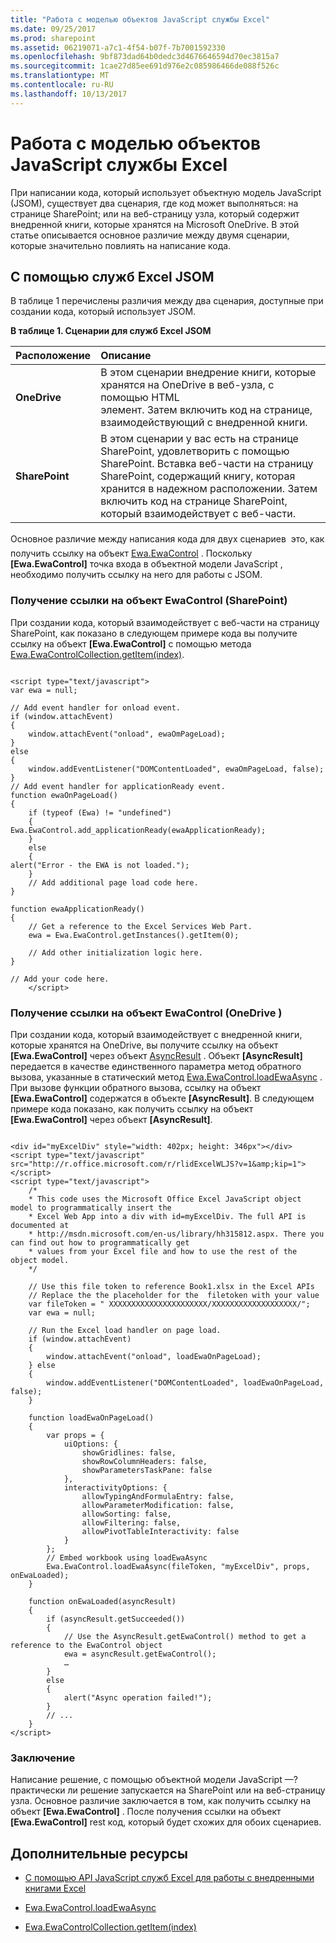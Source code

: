 ```yaml
---
title: "Работа с моделью объектов JavaScript службы Excel"
ms.date: 09/25/2017
ms.prod: sharepoint
ms.assetid: 06219071-a7c1-4f54-b07f-7b7001592330
ms.openlocfilehash: 9bf873dad64b0dedc3d4676646594d70ec3815a7
ms.sourcegitcommit: 1cae27d85ee691d976e2c085986466de088f526c
ms.translationtype: MT
ms.contentlocale: ru-RU
ms.lasthandoff: 10/13/2017
---
```

# <a name="working-with-the-excel-services-javascript-object-model"></a>Работа с моделью объектов JavaScript службы Excel

При написании кода, который использует объектную модель JavaScript (JSOM), существует два сценария, где код может выполняться: на странице SharePoint; или на веб-страницу узла, который содержит внедренной книги, которые хранятся на Microsoft OneDrive. В этой статье описывается основное различие между двумя сценарии, которые значительно повлиять на написание кода.
  
    
    


## <a name="using-the-excel-services-jsom"></a>С помощью служб Excel JSOM

В таблице 1 перечислены различия между два сценария, доступные при создании кода, который использует JSOM.
  
    
    

**В таблице 1. Сценарии для служб Excel JSOM**


|**Расположение**|**Описание**|
|:-----|:-----|
|**OneDrive** <br/> |В этом сценарии внедрение книги, которые хранятся на OneDrive в веб-узла, с помощью HTML <div> элемент. Затем включить код на странице, взаимодействующий с внедренной книги.  <br/> |
|**SharePoint** <br/> |В этом сценарии у вас есть на странице SharePoint, удовлетворить с помощью SharePoint. Вставка веб-части на страницу SharePoint, содержащий книгу, которая хранится в надежном расположении. Затем включить код на странице SharePoint, который взаимодействует с веб-части.  <br/> |
   
Основное различие между написания кода для двух сценариев  это, как получить ссылку на объект  [Ewa.EwaControl](http://msdn.microsoft.com/library/6e441406-d67a-0da9-f996-71f4e4b4c144%28Office.15%29.aspx) . Поскольку **[Ewa.EwaControl]** точка входа в объектной модели JavaScript , необходимо получить ссылку на него для работы с JSOM.
  
    
    

### <a name="getting-a-reference-to-the-ewacontrol-object-sharepoint"></a>Получение ссылки на объект EwaControl (SharePoint)

При создании кода, который взаимодействует с веб-части на страницу SharePoint, как показано в следующем примере кода вы получите ссылку на объект **[Ewa.EwaControl]** с помощью метода [Ewa.EwaControlCollection.getItem(index)](http://msdn.microsoft.com/library/11dd3a65-f914-4b34-bbaf-0206c8153d2b%28Office.15%29.aspx).
  
    
    

```

<script type="text/javascript">
var ewa = null;

// Add event handler for onload event.
if (window.attachEvent) 
{ 
    window.attachEvent("onload", ewaOmPageLoad);    
} 
else 
{ 
    window.addEventListener("DOMContentLoaded", ewaOmPageLoad, false); 
}
// Add event handler for applicationReady event.
function ewaOnPageLoad()
{
    if (typeof (Ewa) != "undefined")
    {
Ewa.EwaControl.add_applicationReady(ewaApplicationReady);
    }
    else
    {
alert("Error - the EWA is not loaded.");
    }
    // Add additional page load code here.
}

function ewaApplicationReady()
{
    // Get a reference to the Excel Services Web Part.
    ewa = Ewa.EwaControl.getInstances().getItem(0);

    // Add other initialization logic here.
}

// Add your code here.
    </script>
```


### <a name="getting-a-reference-to-the-ewacontrol-object-onedrive"></a>Получение ссылки на объект EwaControl (OneDrive )

При создании кода, который взаимодействует с внедренной книги, которые хранятся на OneDrive, вы получите ссылку на объект **[Ewa.EwaControl]** через объект [AsyncResult](http://msdn.microsoft.com/library/1da51396-834c-d85b-a9b0-ce21e4329946%28Office.15%29.aspx) . Объект **[AsyncResult]** передается в качестве единственного параметра метод обратного вызова, указанные в статический метод [Ewa.EwaControl.loadEwaAsync](http://msdn.microsoft.com/library/a7ee4d6d-5472-b942-c78e-b368d30bcb0e%28Office.15%29.aspx) . При вызове функции обратного вызова, ссылку на объект **[Ewa.EwaControl]** содержатся в объекте **[AsyncResult]**. В следующем примере кода показано, как получить ссылку на объект **[Ewa.EwaControl]** через объект **[AsyncResult]**.
  
    
    

```

<div id="myExcelDiv" style="width: 402px; height: 346px"></div>
<script type="text/javascript" src="http://r.office.microsoft.com/r/rlidExcelWLJS?v=1&amp;kip=1"></script>
<script type="text/javascript">
    /*
    * This code uses the Microsoft Office Excel JavaScript object model to programmatically insert the
    * Excel Web App into a div with id=myExcelDiv. The full API is documented at
    * http://msdn.microsoft.com/en-us/library/hh315812.aspx. There you can find out how to programmatically get
    * values from your Excel file and how to use the rest of the object model. 
    */

    // Use this file token to reference Book1.xlsx in the Excel APIs
    // Replace the the placeholder for the  filetoken with your value
    var fileToken = " XXXXXXXXXXXXXXXXXXXXXX/XXXXXXXXXXXXXXXXXXX/";
    var ewa = null;

    // Run the Excel load handler on page load.
    if (window.attachEvent)
    {
        window.attachEvent("onload", loadEwaOnPageLoad);
    } else
    {
        window.addEventListener("DOMContentLoaded", loadEwaOnPageLoad, false);
    }

    function loadEwaOnPageLoad()
    {
        var props = {
            uiOptions: {
                showGridlines: false,
                showRowColumnHeaders: false,
                showParametersTaskPane: false
            },
            interactivityOptions: {
                allowTypingAndFormulaEntry: false,
                allowParameterModification: false,
                allowSorting: false,
                allowFiltering: false,
                allowPivotTableInteractivity: false
            }
        };
        // Embed workbook using loadEwaAsync
        Ewa.EwaControl.loadEwaAsync(fileToken, "myExcelDiv", props, onEwaLoaded);
    }

    function onEwaLoaded(asyncResult)
    { 
        if (asyncResult.getSucceeded())
        {
            // Use the AsyncResult.getEwaControl() method to get a reference to the EwaControl object
            ewa = asyncResult.getEwaControl();
            …
        }
        else
        {
            alert("Async operation failed!");
        }
        // ...
    }    
</script>
```


### <a name="conclusion"></a>Заключение

Написание решение, с помощью объектной модели JavaScript —? практически ли решение запускается на SharePoint или на веб-страницу узла. Основное различие заключается в том, как получить ссылку на объект **[Ewa.EwaControl]** . После получения ссылки на объект **[Ewa.EwaControl]** rest код, который будет схожих для обоих сценариев.
  
    
    

## <a name="additional-resources"></a>Дополнительные ресурсы
<a name="SP15DevKitchenCon_AnatomyofanappSignupsheets_Additionalresources"> </a>


-  [С помощью API JavaScript служб Excel для работы с внедренными книгами Excel](http://msdn.microsoft.com/en-us/library/hh315812.aspx)
    
  
-  [Ewa.EwaControl.loadEwaAsync](http://msdn.microsoft.com/library/a7ee4d6d-5472-b942-c78e-b368d30bcb0e%28Office.15%29.aspx)
    
  
-  [Ewa.EwaControlCollection.getItem(index)](http://msdn.microsoft.com/library/11dd3a65-f914-4b34-bbaf-0206c8153d2b%28Office.15%29.aspx)
    
  

